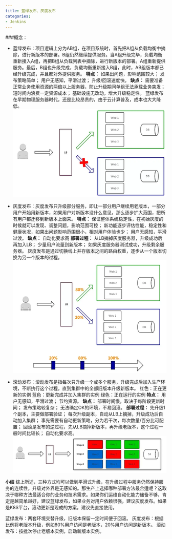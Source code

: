 ```yaml
---
title: 蓝绿发布、灰度发布
categories:
- Jenkins
---
```

###概念：
- 蓝绿发布：项目逻辑上分为AB组，在项目系统时，首先把A组从负载均衡中摘除，进行新版本的部署。B组仍然继续提供服务。当A组升级完毕，负载均衡重新接入A组，再把B组从负载列表中摘除，进行新版本的部署。A组重新提供服务。最后，B组也升级完成，负载均衡重新接入B组，此时，AB组版本都已经升级完成，并且都对外提供服务。
**特点：**
如果出问题，影响范围较大；
发布策略简单；
用户无感知，平滑过渡；
升级/回滚速度快。
**缺点：**
需要准备正常业务使用资源的两倍以上服务器，防止升级期间单组无法承载业务突发；
短时间内浪费一定资源成本；
基础设施无改动，增大升级稳定性。
蓝绿发布在早期物理服务器时代，还是比较昂贵的，由于云计算普及，成本也大大降低。![image.png](蓝绿发布、灰度发布.assets\4fbe6787a0ae47229a8142c163cf533b.png)

- 灰度发布：灰度发布只升级部分服务，即让一部分用户继续用老版本，一部分用户开始用新版本，如果用户对新版本没什么意见，那么逐步扩大范围，把所有用户都迁移到新版本上面来。
**特点：**
保证整体系统稳定性，在初始灰度的时候就可以发现、调整问题，影响范围可控；
新功能逐步评估性能，稳定性和健康状况，如果出问题影响范围很小，相对用户体验也少；
用户无感知，平滑过渡。
**缺点：**
自动化要求高
**部署过程：**
从LB摘掉灰度服务器，升级成功后再加入LB；
少量用户流量到新版本；
如果灰度服务器测试成功，升级剩余服务器。
灰度发布是通过切换线上并存版本之间的路由权重，逐步从一个版本切换为另一个版本的过程。![image.png](蓝绿发布、灰度发布.assets\5d5f62bed7ae46f3abc466d514db2358.png)

- 滚动发布：滚动发布是指每次只升级一个或多个服务，升级完成后加入生产环境，不断执行这个过程，直到集群中的全部旧版本升级新版本。
红色：正在更新的实例
蓝色：更新完成并加入集群的实例
绿色：正在运行的实例
**特点：**
用户无感知，平滑过渡；
节约资源。
**缺点：**
部署时间慢，取决于每阶段更新时间；
发布策略较复杂；
无法确定OK的环境，不易回滚。
**部署过程：**
先升级1个副本，主要做部署验证；
每次升级副本，自动从LB上摘掉，升级成功后自动加入集群；
事先需要有自动更新策略，分为若干次，每次数量/百分比可配置；
回滚是发布的逆过程，先从LB摘掉新版本，再升级老版本，这个过程一般时间比较长；
自动化要求高。![image.png](蓝绿发布、灰度发布.assets\207f1bdfd6c14ceba1607e10ffabea51.png)


**小结**
综上所述，三种方式均可以做到平滑式升级，在升级过程中服务仍然保持服务的连续性，升级对外界是无感知的。那生产上选择哪种部署方法最合适呢？这取决于哪种方法最适合你的业务和技术需求。如果你们运维自动化能力储备不够，肯定是越简单越好，建议蓝绿发布，如果业务对用户依赖很强，建议灰度发布。如果是K8S平台，滚动更新是现成的方案，建议先直接使用。

蓝绿发布：两套环境交替升级，旧版本保留一定时间便于回滚。
灰度发布：根据比例将老版本升级，例如80%用户访问是老版本，20%用户访问是新版本。
滚动发布：按批次停止老版本实例，启动新版本实例。


###
